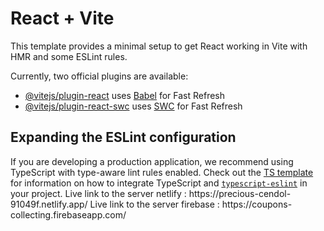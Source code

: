# React + Vite

This template provides a minimal setup to get React working in Vite with HMR and some ESLint rules.

Currently, two official plugins are available:

- [@vitejs/plugin-react](https://github.com/vitejs/vite-plugin-react/blob/main/packages/plugin-react) uses [Babel](https://babeljs.io/) for Fast Refresh
- [@vitejs/plugin-react-swc](https://github.com/vitejs/vite-plugin-react/blob/main/packages/plugin-react-swc) uses [SWC](https://swc.rs/) for Fast Refresh

## Expanding the ESLint configuration

If you are developing a production application, we recommend using TypeScript with type-aware lint rules enabled. Check out the [TS template](https://github.com/vitejs/vite/tree/main/packages/create-vite/template-react-ts) for information on how to integrate TypeScript and [`typescript-eslint`](https://typescript-eslint.io) in your project.
L i v e   l i n k   t o   t h e   s e r v e r   n e t l i f y   :   h t t p s : / / p r e c i o u s - c e n d o l - 9 1 0 4 9 f . n e t l i f y . a p p /  
 L i v e   l i n k   t o   t h e   s e r v e r   f i r e b a s e   :   h t t p s : / / c o u p o n s - c o l l e c t i n g . f i r e b a s e a p p . c o m /  
 